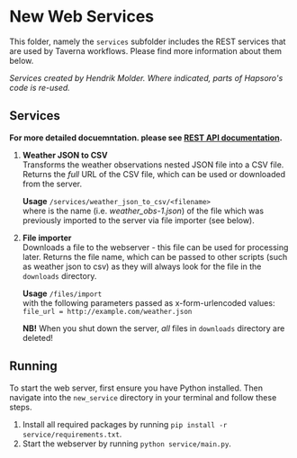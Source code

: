 # New Web Services

This folder, namely the `services` subfolder includes the REST services that are used by Taverna workflows. Please find more information about them below.

_Services created by Hendrik Molder. Where indicated, parts of Hapsoro's code is re-used._

## Services

**For more detailed docuemntation. please see [REST API documentation](doc/api-doc.md).**

1. **Weather JSON to CSV**\
    Transforms the weather observations nested JSON file into a CSV file. Returns the _full_ URL of the CSV file, which can be used or downloaded from the server.

    **Usage**
    `/services/weather_json_to_csv/<filename>`\
    where <filename> is the name (i.e. _weather_obs-1.json_) of the file which was previously imported to the server via file importer (see below).

2. **File importer**\
    Downloads a file to the webserver - this file can be used for processing later. Returns the file name, which can be passed to other scripts (such as weather json to csv) as they will always look for the file in the `downloads` directory.

    **Usage**
    `/files/import`\
    with the following parameters passed as x-form-urlencoded values:\
    `file_url = http://example.com/weather.json`

    **NB!** When you shut down the server, _all_ files in `downloads` directory are deleted!

## Running
To start the web server, first ensure you have Python installed. Then navigate into the `new_service` directory in your terminal and follow these steps.

1. Install all required packages by running `pip install -r service/requirements.txt`.
2. Start the webserver by running `python service/main.py`.
